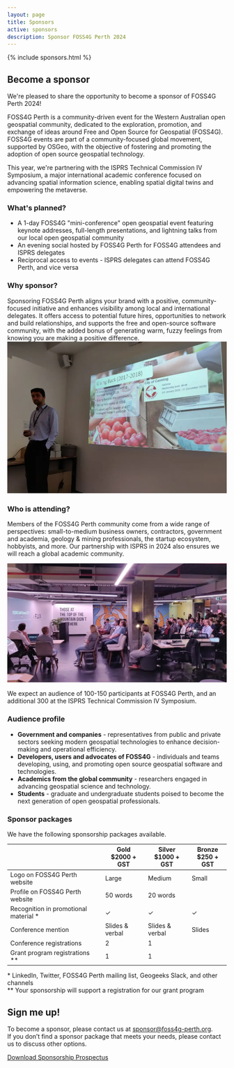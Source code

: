 ```yaml
---
layout: page
title: Sponsors
active: sponsors
description: Sponsor FOSS4G Perth 2024
---
```


{% include sponsors.html %}

<div id="become-a-sponsor" class="anchor-offset"></div>

## Become a sponsor

We're pleased to share the opportunity to become a sponsor of FOSS4G Perth 2024! 

FOSS4G Perth is a community-driven event for the Western Australian open geospatial community, dedicated to the exploration, promotion, and exchange of ideas around Free and Open Source for Geospatial (FOSS4G). FOSS4G events are part of a community-focused global movement, supported by OSGeo, with the objective of fostering and promoting the adoption of open source geospatial technology.

This year, we're partnering with the ISPRS Technical Commission IV Symposium, a major international academic conference focused on advancing spatial information science, enabling spatial digital twins and empowering the metaverse.

### What's planned?
* A 1-day FOSS4G "mini-conference" open geospatial event featuring keynote addresses, full-length presentations, and lightning talks from our local open geospatial community
* An evening social hosted by FOSS4G Perth for FOSS4G attendees and ISPRS delegates
* Reciprocal access to events - ISPRS delegates can attend FOSS4G Perth, and vice versa


<div class="grid grid-cols-2 img-right">
  <div>
  <h3>Why sponsor?</h3>
    <div>
        Sponsoring FOSS4G Perth aligns your brand with a positive, community-focused initiative and enhances visibility among local and international delegates. It offers access to potential future hires, opportunities to network and build relationships, and supports the free and open-source software community, with the added bonus of generating warm, fuzzy feelings from knowing you are making a positive difference.
    </div>
  </div>
    <div>
    <img src="/assets/img/canning.webp" alt="Slides on a screen" />
  </div>
</div>


### Who is attending?

Members of the FOSS4G Perth community come from a wide range of perspectives: small-to-medium business owners, contractors, government and academia, geology & mining professionals, the startup ecosystem, hobbyists, and more. Our partnership with ISPRS in 2024 also ensures we will reach a global academic community.

<div>
  <img src="/assets/img/conf.webp" alt="People presenting" />
</div>

We expect an audience of 100-150 participants at FOSS4G Perth, and an additional 300 at the ISPRS Technical Commission IV Symposium.

### Audience profile
* **Government and companies** - representatives from public and private sectors seeking modern geospatial technologies to enhance decision-making and operational efficiency.
* **Developers, users and advocates of FOSS4G** - individuals and teams developing, using, and promoting open source geospatial software and technologies.
* **Academics from the global community** - researchers engaged in advancing geospatial science and technology.
* **Students** - graduate and undergraduate students poised to become the next generation of open geospatial professionals.


### Sponsor packages

We have the following sponsorship packages available. 

<table id="sponsor-package">
		<thead>
			<tr>
				<th></th>
				<th>Gold<br> $2000 + GST</th>
				<th>Silver<br>$1000 + GST</th>
				<th>Bronze<br>$250 + GST</th>
			</tr>
		</thead>
		<tbody>
				<tr class=''>
					<td>Logo on FOSS4G Perth website</td>
					<td>Large</td>
					<td>Medium</td>
					<td>Small</td>
				</tr>
				<tr class=''>
					<td>Profile on FOSS4G Perth website</td>
					<td>50 words</td>
					<td>20 words</td>
					<td></td>
				</tr>
				<tr class=''>
					<td>Recognition in promotional material *</td>
					<td>&#10003;</td>
					<td>&#10003;</td>
					<td>&#10003;</td>
				</tr>
				<tr class=''>
					<td>Conference mention</td>
					<td>Slides & verbal</td>
					<td>Slides & verbal</td>
					<td>Slides</td>
				</tr>
				<tr class=''>
					<td>Conference registrations</td>
					<td>2</td>
					<td>1</td>
					<td></td>
				</tr>
        <tr class=''>
					<td>Grant program registrations **</td>
					<td>1</td>
					<td>1</td>
					<td></td>
				</tr>
		</tbody>
	</table>

<div class="table-sub">* LinkedIn, Twitter, FOSS4G Perth mailing list, Geogeeks Slack, and other channels</div>
<div class="table-sub">** Your sponsorship will support a registration for our grant program</div>

## Sign me up!

To become a sponsor, please contact us at <a href="mailto:sponsor@foss4g-perth.org">sponsor@foss4g-perth.org</a>. <br>If you don’t find a sponsor package that meets your needs, please contact us to discuss other options.

<div class="submit-button">
    <div class="button_wrapper center">
        <a href="/assets/docs/FOSS4G_Perth_2024_Sponsorship_Prospectus.pdf" class="btn" download>Download Sponsorship Prospectus</a>
    </div>
</div>
